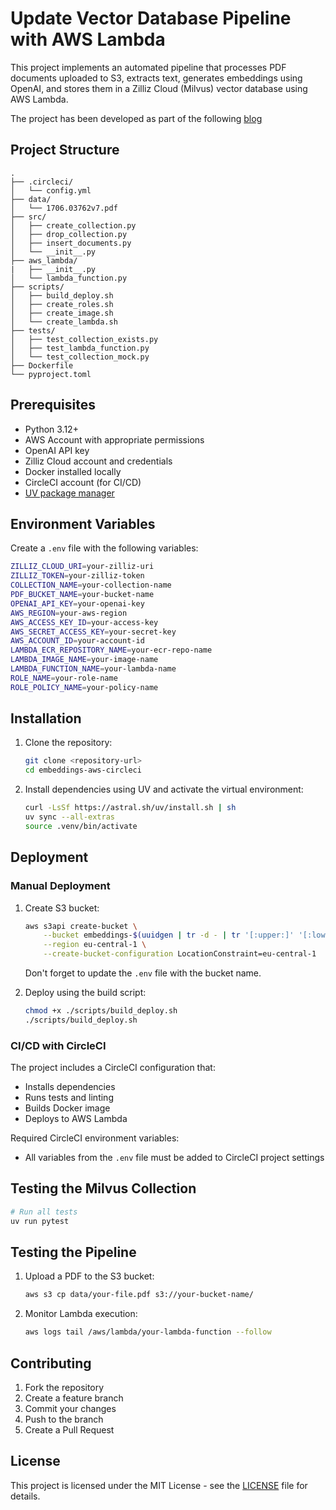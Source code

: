 # Update Vector Database Pipeline with AWS Lambda

This project implements an automated pipeline that processes PDF documents uploaded to S3, extracts text, generates embeddings using OpenAI, and stores them in a Zilliz Cloud (Milvus) vector database using AWS Lambda.

The project has been developed as part of the following [blog](XXX)

## Project Structure

```.
.
├── .circleci/
│   └── config.yml
├── data/
│   └── 1706.03762v7.pdf
├── src/
│   ├── create_collection.py
│   ├── drop_collection.py
│   ├── insert_documents.py
│   └── __init__.py
├── aws_lambda/
|   ├── __init__.py
│   └── lambda_function.py
├── scripts/
│   ├── build_deploy.sh
│   ├── create_roles.sh
│   ├── create_image.sh
│   └── create_lambda.sh
├── tests/
│   ├── test_collection_exists.py
│   ├── test_lambda_function.py
│   └── test_collection_mock.py
├── Dockerfile
└── pyproject.toml
```

## Prerequisites

- Python 3.12+
- AWS Account with appropriate permissions
- OpenAI API key
- Zilliz Cloud account and credentials
- Docker installed locally
- CircleCI account (for CI/CD)
- [UV package manager](https://github.com/astral/uv)

## Environment Variables

Create a `.env` file with the following variables:

```bash
ZILLIZ_CLOUD_URI=your-zilliz-uri
ZILLIZ_TOKEN=your-zilliz-token
COLLECTION_NAME=your-collection-name
PDF_BUCKET_NAME=your-bucket-name
OPENAI_API_KEY=your-openai-key
AWS_REGION=your-aws-region
AWS_ACCESS_KEY_ID=your-access-key
AWS_SECRET_ACCESS_KEY=your-secret-key
AWS_ACCOUNT_ID=your-account-id
LAMBDA_ECR_REPOSITORY_NAME=your-ecr-repo-name
LAMBDA_IMAGE_NAME=your-image-name
LAMBDA_FUNCTION_NAME=your-lambda-name
ROLE_NAME=your-role-name
ROLE_POLICY_NAME=your-policy-name
```

## Installation

1. Clone the repository:

   ```bash
   git clone <repository-url>
   cd embeddings-aws-circleci
   ```

1. Install dependencies using UV and activate the virtual environment:

   ```bash
   curl -LsSf https://astral.sh/uv/install.sh | sh
   uv sync --all-extras
   source .venv/bin/activate
   ```

## Deployment

### Manual Deployment

1. Create S3 bucket:

   ```bash
   aws s3api create-bucket \
       --bucket embeddings-$(uuidgen | tr -d - | tr '[:upper:]' '[:lower:]' ) \
       --region eu-central-1 \
       --create-bucket-configuration LocationConstraint=eu-central-1
   ```

   Don't forget to update the `.env` file with the bucket name.

1. Deploy using the build script:

   ```bash
   chmod +x ./scripts/build_deploy.sh
   ./scripts/build_deploy.sh
   ```

### CI/CD with CircleCI

The project includes a CircleCI configuration that:

- Installs dependencies
- Runs tests and linting
- Builds Docker image
- Deploys to AWS Lambda

Required CircleCI environment variables:

- All variables from the `.env` file must be added to CircleCI project settings

## Testing the Milvus Collection

```bash
# Run all tests
uv run pytest
```

## Testing the Pipeline

1. Upload a PDF to the S3 bucket:

   ```bash
   aws s3 cp data/your-file.pdf s3://your-bucket-name/
   ```

1. Monitor Lambda execution:

   ```bash
   aws logs tail /aws/lambda/your-lambda-function --follow
   ```

## Contributing

1. Fork the repository
1. Create a feature branch
1. Commit your changes
1. Push to the branch
1. Create a Pull Request

## License

This project is licensed under the MIT License - see the [LICENSE](LICENSE) file for details.
